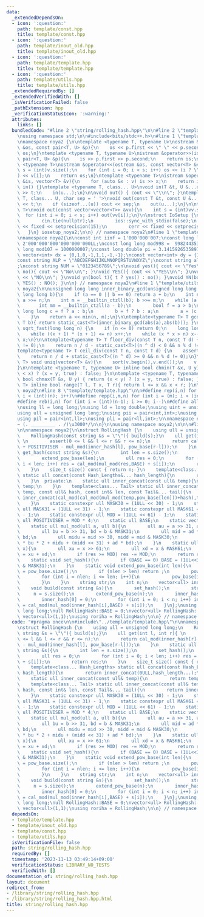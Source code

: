 ```yaml
---
data:
  _extendedDependsOn:
  - icon: ':question:'
    path: template/const.hpp
    title: template/const.hpp
  - icon: ':question:'
    path: template/inout_old.hpp
    title: template/inout_old.hpp
  - icon: ':question:'
    path: template/template.hpp
    title: template/template.hpp
  - icon: ':question:'
    path: template/utils.hpp
    title: template/utils.hpp
  _extendedRequiredBy: []
  _extendedVerifiedWith: []
  _isVerificationFailed: false
  _pathExtension: hpp
  _verificationStatusIcon: ':warning:'
  attributes:
    links: []
  bundledCode: "#line 2 \"string/rolling_hash.hpp\"\n\n#line 2 \"template/template.hpp\"\
    \nusing namespace std;\n\n#include<bits/stdc++.h>\n#line 1 \"template/inout_old.hpp\"\
    \nnamespace noya2 {\n\ntemplate <typename T, typename U>\nostream &operator<<(ostream\
    \ &os, const pair<T, U> &p){\n    os << p.first << \" \" << p.second;\n    return\
    \ os;\n}\ntemplate <typename T, typename U>\nistream &operator>>(istream &is,\
    \ pair<T, U> &p){\n    is >> p.first >> p.second;\n    return is;\n}\n\ntemplate\
    \ <typename T>\nostream &operator<<(ostream &os, const vector<T> &v){\n    int\
    \ s = (int)v.size();\n    for (int i = 0; i < s; i++) os << (i ? \" \" : \"\"\
    ) << v[i];\n    return os;\n}\ntemplate <typename T>\nistream &operator>>(istream\
    \ &is, vector<T> &v){\n    for (auto &x : v) is >> x;\n    return is;\n}\n\nvoid\
    \ in() {}\ntemplate <typename T, class... U>\nvoid in(T &t, U &...u){\n    cin\
    \ >> t;\n    in(u...);\n}\n\nvoid out() { cout << \"\\n\"; }\ntemplate <typename\
    \ T, class... U, char sep = ' '>\nvoid out(const T &t, const U &...u){\n    cout\
    \ << t;\n    if (sizeof...(u)) cout << sep;\n    out(u...);\n}\n\ntemplate<typename\
    \ T>\nvoid out(const vector<vector<T>> &vv){\n    int s = (int)vv.size();\n  \
    \  for (int i = 0; i < s; i++) out(vv[i]);\n}\n\nstruct IoSetup {\n    IoSetup(){\n\
    \        cin.tie(nullptr);\n        ios::sync_with_stdio(false);\n        cout\
    \ << fixed << setprecision(15);\n        cerr << fixed << setprecision(7);\n \
    \   }\n} iosetup_noya2;\n\n} // namespace noya2\n#line 1 \"template/const.hpp\"\
    \nnamespace noya2{\n\nconst int iinf = 1'000'000'007;\nconst long long linf =\
    \ 2'000'000'000'000'000'000LL;\nconst long long mod998 =  998244353;\nconst long\
    \ long mod107 = 1000000007;\nconst long double pi = 3.14159265358979323;\nconst\
    \ vector<int> dx = {0,1,0,-1,1,1,-1,-1};\nconst vector<int> dy = {1,0,-1,0,1,-1,-1,1};\n\
    const string ALP = \"ABCDEFGHIJKLMNOPQRSTUVWXYZ\";\nconst string alp = \"abcdefghijklmnopqrstuvwxyz\"\
    ;\nconst string NUM = \"0123456789\";\n\nvoid yes(){ cout << \"Yes\\n\"; }\nvoid\
    \ no(){ cout << \"No\\n\"; }\nvoid YES(){ cout << \"YES\\n\"; }\nvoid NO(){ cout\
    \ << \"NO\\n\"; }\nvoid yn(bool t){ t ? yes() : no(); }\nvoid YN(bool t){ t ?\
    \ YES() : NO(); }\n\n} // namespace noya2\n#line 1 \"template/utils.hpp\"\nnamespace\
    \ noya2{\n\nunsigned long long inner_binary_gcd(unsigned long long a, unsigned\
    \ long long b){\n    if (a == 0 || b == 0) return a + b;\n    int n = __builtin_ctzll(a);\
    \ a >>= n;\n    int m = __builtin_ctzll(b); b >>= m;\n    while (a != b) {\n \
    \       int mm = __builtin_ctzll(a - b);\n        bool f = a > b;\n        unsigned\
    \ long long c = f ? a : b;\n        b = f ? b : a;\n        a = (c - b) >> mm;\n\
    \    }\n    return a << min(n, m);\n}\n\ntemplate<typename T> T gcd_fast(T a,\
    \ T b){ return static_cast<T>(inner_binary_gcd(abs(a),abs(b))); }\n\nlong long\
    \ sqrt_fast(long long n) {\n    if (n <= 0) return 0;\n    long long x = sqrt(n);\n\
    \    while ((x + 1) * (x + 1) <= n) x++;\n    while (x * x > n) x--;\n    return\
    \ x;\n}\n\ntemplate<typename T> T floor_div(const T n, const T d) {\n    assert(d\
    \ != 0);\n    return n / d - static_cast<T>((n ^ d) < 0 && n % d != 0);\n}\n\n\
    template<typename T> T ceil_div(const T n, const T d) {\n    assert(d != 0);\n\
    \    return n / d + static_cast<T>((n ^ d) >= 0 && n % d != 0);\n}\n\ntemplate<typename\
    \ T> void uniq(vector<T> &v){\n    sort(v.begin(),v.end());\n    v.erase(unique(v.begin(),v.end()),v.end());\n\
    }\n\ntemplate <typename T, typename U> inline bool chmin(T &x, U y) { return (y\
    \ < x) ? (x = y, true) : false; }\n\ntemplate <typename T, typename U> inline\
    \ bool chmax(T &x, U y) { return (x < y) ? (x = y, true) : false; }\n\ntemplate<typename\
    \ T> inline bool range(T l, T x, T r){ return l <= x && x < r; }\n\n} // namespace\
    \ noya2\n#line 8 \"template/template.hpp\"\n\n#define rep(i,n) for (int i = 0;\
    \ i < (int)(n); i++)\n#define repp(i,m,n) for (int i = (m); i < (int)(n); i++)\n\
    #define reb(i,n) for (int i = (int)(n-1); i >= 0; i--)\n#define all(v) (v).begin(),(v).end()\n\
    \nusing ll = long long;\nusing ld = long double;\nusing uint = unsigned int;\n\
    using ull = unsigned long long;\nusing pii = pair<int,int>;\nusing pll = pair<ll,ll>;\n\
    using pil = pair<int,ll>;\nusing pli = pair<ll,int>;\n\nnamespace noya2{\n\n/*\u3000\
    ~ (. _________ . /)\u3000*/\n\n}\n\nusing namespace noya2;\n\n\n#line 4 \"string/rolling_hash.hpp\"\
    \n\nnamespace noya2{\n\nstruct RollingHash {\n    using ull = unsigned long long;\n\
    \    RollingHash(const string &s = \"\"){ build(s);}\n    ull get(int l, int r){\
    \ \n        assert(0 <= l && l <= r && r <= n);\n        return cal_mod(inner_hash[r]\
    \ + POSITIVISER - mul_mod(inner_hash[l], pow_base[r-l]));\n    }\n    static ull\
    \ get_hash(const string &s){\n        int len = s.size();\n        set_hash();\n\
    \        extend_pow_base(len);\n        ull res = 0;\n        for (int i = 0;\
    \ i < len; i++) res = cal_mod(mul_mod(res,BASE) + s[i]);\n        return res;\n\
    \    }\n    size_t size() const { return n; }\n    template<class... Hash_Lengths>\
    \ static ull concat(const Hash_Lengths&... hash_length){\n        return inner_concat(0ULL,hash_length...);\n\
    \    }\n  private:\n    static ull inner_concat(const ull& temp){\n        return\
    \ temp;\n    }\n    template<class... Tail> static ull inner_concat(const ull&\
    \ temp, const ull& hash, const int& len, const Tail&... tail){\n        return\
    \ inner_concat(cal_mod(cal_mod(mul_mod(temp,pow_base[len]))+hash),tail...);\n\
    \    }\n    static constexpr ull MASK30 = (1ULL << 30) - 1;\n    static constexpr\
    \ ull MASK31 = (1ULL << 31) - 1;\n    static constexpr ull MASK61 = (1ULL << 61)\
    \ - 1;\n    static constexpr ull MOD = (1ULL << 61) - 1;\n    static constexpr\
    \ ull POSITIVISER = MOD * 4;\n    static ull BASE;\n    static vector<ull> pow_base;\n\
    \    static ull mul_mod(ull a, ull b){\n        ull au = a >> 31, ad = a & MASK31;\n\
    \        ull bu = b >> 31, bd = b & MASK31;\n        ull mid = ad * bu + au *\
    \ bd;\n        ull midu = mid >> 30, midd = mid & MASK30;\n        return (au\
    \ * bu * 2 + midu + (midd << 31) + ad * bd);\n    }\n    static ull cal_mod(ull\
    \ x){\n        ull xu = x >> 61;\n        ull xd = x & MASK61;\n        ull res\
    \ = xu + xd;\n        if (res >= MOD) res -= MOD;\n        return res;\n    }\n\
    \    static void set_hash(){\n        if (BASE == 0) BASE = (1UL<<31) + (random_device()()\
    \ & MASK31);\n    }\n    static void extend_pow_base(int len){\n        int nlen\
    \ = pow_base.size();\n        if (nlen > len) return ;\n        pow_base.resize(len+1);\n\
    \        for (int i = nlen; i <= len; i++){\n            pow_base[i] = cal_mod(mul_mod(pow_base[i-1],BASE));\n\
    \        }\n    }\n    string str;\n    int n;\n    vector<ull> inner_hash;\n\
    \    void build(const string &s){\n        set_hash();\n        str = s;\n   \
    \     n = s.size();\n        extend_pow_base(n);\n        inner_hash.resize(n+1);\n\
    \        inner_hash[0] = 0;\n        for (int i = 0; i < n; i++) inner_hash[i+1]\
    \ = cal_mod(mul_mod(inner_hash[i],BASE) + s[i]);\n    }\n};\nusing ull = unsigned\
    \ long long;\null RollingHash::BASE = 0;\nvector<ull> RollingHash::pow_base =\
    \ vector<ull>(1,1);\nusing roriha = RollingHash;\n\n} // namespace noya2\n"
  code: "#pragma once\n\n#include\"../template/template.hpp\"\n\nnamespace noya2{\n\
    \nstruct RollingHash {\n    using ull = unsigned long long;\n    RollingHash(const\
    \ string &s = \"\"){ build(s);}\n    ull get(int l, int r){ \n        assert(0\
    \ <= l && l <= r && r <= n);\n        return cal_mod(inner_hash[r] + POSITIVISER\
    \ - mul_mod(inner_hash[l], pow_base[r-l]));\n    }\n    static ull get_hash(const\
    \ string &s){\n        int len = s.size();\n        set_hash();\n        extend_pow_base(len);\n\
    \        ull res = 0;\n        for (int i = 0; i < len; i++) res = cal_mod(mul_mod(res,BASE)\
    \ + s[i]);\n        return res;\n    }\n    size_t size() const { return n; }\n\
    \    template<class... Hash_Lengths> static ull concat(const Hash_Lengths&...\
    \ hash_length){\n        return inner_concat(0ULL,hash_length...);\n    }\n  private:\n\
    \    static ull inner_concat(const ull& temp){\n        return temp;\n    }\n\
    \    template<class... Tail> static ull inner_concat(const ull& temp, const ull&\
    \ hash, const int& len, const Tail&... tail){\n        return inner_concat(cal_mod(cal_mod(mul_mod(temp,pow_base[len]))+hash),tail...);\n\
    \    }\n    static constexpr ull MASK30 = (1ULL << 30) - 1;\n    static constexpr\
    \ ull MASK31 = (1ULL << 31) - 1;\n    static constexpr ull MASK61 = (1ULL << 61)\
    \ - 1;\n    static constexpr ull MOD = (1ULL << 61) - 1;\n    static constexpr\
    \ ull POSITIVISER = MOD * 4;\n    static ull BASE;\n    static vector<ull> pow_base;\n\
    \    static ull mul_mod(ull a, ull b){\n        ull au = a >> 31, ad = a & MASK31;\n\
    \        ull bu = b >> 31, bd = b & MASK31;\n        ull mid = ad * bu + au *\
    \ bd;\n        ull midu = mid >> 30, midd = mid & MASK30;\n        return (au\
    \ * bu * 2 + midu + (midd << 31) + ad * bd);\n    }\n    static ull cal_mod(ull\
    \ x){\n        ull xu = x >> 61;\n        ull xd = x & MASK61;\n        ull res\
    \ = xu + xd;\n        if (res >= MOD) res -= MOD;\n        return res;\n    }\n\
    \    static void set_hash(){\n        if (BASE == 0) BASE = (1UL<<31) + (random_device()()\
    \ & MASK31);\n    }\n    static void extend_pow_base(int len){\n        int nlen\
    \ = pow_base.size();\n        if (nlen > len) return ;\n        pow_base.resize(len+1);\n\
    \        for (int i = nlen; i <= len; i++){\n            pow_base[i] = cal_mod(mul_mod(pow_base[i-1],BASE));\n\
    \        }\n    }\n    string str;\n    int n;\n    vector<ull> inner_hash;\n\
    \    void build(const string &s){\n        set_hash();\n        str = s;\n   \
    \     n = s.size();\n        extend_pow_base(n);\n        inner_hash.resize(n+1);\n\
    \        inner_hash[0] = 0;\n        for (int i = 0; i < n; i++) inner_hash[i+1]\
    \ = cal_mod(mul_mod(inner_hash[i],BASE) + s[i]);\n    }\n};\nusing ull = unsigned\
    \ long long;\null RollingHash::BASE = 0;\nvector<ull> RollingHash::pow_base =\
    \ vector<ull>(1,1);\nusing roriha = RollingHash;\n\n} // namespace noya2"
  dependsOn:
  - template/template.hpp
  - template/inout_old.hpp
  - template/const.hpp
  - template/utils.hpp
  isVerificationFile: false
  path: string/rolling_hash.hpp
  requiredBy: []
  timestamp: '2023-11-13 03:49:14+09:00'
  verificationStatus: LIBRARY_NO_TESTS
  verifiedWith: []
documentation_of: string/rolling_hash.hpp
layout: document
redirect_from:
- /library/string/rolling_hash.hpp
- /library/string/rolling_hash.hpp.html
title: string/rolling_hash.hpp
---
```

